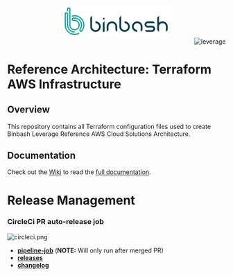 <div align="center">
    <img src="./docs/images/logos/binbash.png" 
    alt="binbash" width="250"/>
</div>
<div align="right">
  <img src="./docs/images/logos/binbash-leverage-terraform.png"
  alt="leverage" width="130"/>
</div>

# Reference Architecture: Terraform AWS Infrastructure

## Overview
This repository contains all Terraform configuration files used to create Binbash Leverage Reference AWS Cloud
Solutions Architecture.

## Documentation
Check out the [Wiki](https://github.com/binbashar/bb-devops-tf-infra-aws/wiki) to read the [full documentation](https://github.com/binbashar/bb-devops-tf-infra-aws/wiki).

# Release Management
### CircleCi PR auto-release job

<div align="left">
  <img src="./docs/images/logos/circleci-logo.png" alt="circleci.png" width="130"/>
</div>

- [**pipeline-job**](https://app.circleci.com/pipelines/github/binbashar/le-tf-infra-aws) (**NOTE:** Will only run after merged PR)
- [**releases**](https://github.com/binbashar/le-tf-infra-aws/releases) 
- [**changelog**](https://github.com/binbashar/le-tf-infra-aws/blob/master/CHANGELOG.md) 
